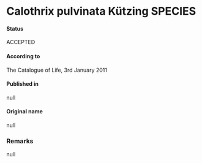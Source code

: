 Calothrix pulvinata Kützing SPECIES
=======

#### Status
ACCEPTED

#### According to
The Catalogue of Life, 3rd January 2011

#### Published in
null

#### Original name
null

### Remarks
null